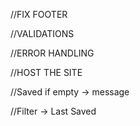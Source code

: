 
//FIX FOOTER

//VALIDATIONS

//ERROR HANDLING

//HOST THE SITE

//Saved if empty -> message

//Filter -> Last Saved

